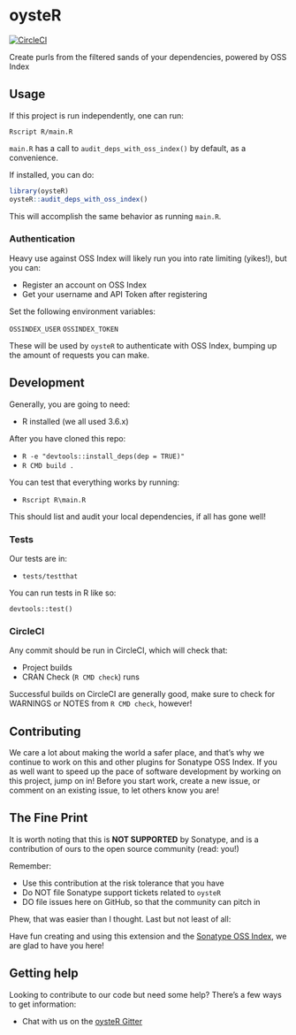 oysteR
================

<!-- README.md is generated from README.Rmd. Please edit that file -->

[![CircleCI](https://circleci.com/gh/sonatype-nexus-community/oysteR.svg?style=shield)](https://circleci.com/gh/sonatype-nexus-community/oysteR)

Create purls from the filtered sands of your dependencies, powered by
OSS Index

## Usage

If this project is run independently, one can run:

`Rscript R/main.R`

`main.R` has a call to `audit_deps_with_oss_index()` by default, as a
convenience.

If installed, you can do:

``` r
library(oysteR)
oysteR::audit_deps_with_oss_index()
```

This will accomplish the same behavior as running `main.R`.

### Authentication

Heavy use against OSS Index will likely run you into rate limiting
(yikes\!), but you can:

  - Register an account on OSS Index
  - Get your username and API Token after registering

Set the following environment variables:

`OSSINDEX_USER` `OSSINDEX_TOKEN`

These will be used by `oysteR` to authenticate with OSS Index, bumping
up the amount of requests you can make.

## Development

Generally, you are going to need:

  - R installed (we all used 3.6.x)

After you have cloned this repo:

  - `R -e "devtools::install_deps(dep = TRUE)"`
  - `R CMD build .`

You can test that everything works by running:

  - `Rscript R\main.R`

This should list and audit your local dependencies, if all has gone
well\!

### Tests

Our tests are in:

  - `tests/testthat`

You can run tests in R like so:

`devtools::test()`

### CircleCI

Any commit should be run in CircleCI, which will check that:

  - Project builds
  - CRAN Check (`R CMD check`) runs

Successful builds on CircleCI are generally good, make sure to check for
WARNINGS or NOTES from `R CMD check`, however\!

## Contributing

We care a lot about making the world a safer place, and that’s why we
continue to work on this and other plugins for Sonatype OSS Index. If
you as well want to speed up the pace of software development by working
on this project, jump on in\! Before you start work, create a new issue,
or comment on an existing issue, to let others know you are\!

## The Fine Print

It is worth noting that this is **NOT SUPPORTED** by Sonatype, and is a
contribution of ours to the open source community (read: you\!)

Remember:

  - Use this contribution at the risk tolerance that you have
  - Do NOT file Sonatype support tickets related to `oysteR`
  - DO file issues here on GitHub, so that the community can pitch in

Phew, that was easier than I thought. Last but not least of all:

Have fun creating and using this extension and the [Sonatype OSS
Index](https://ossindex.sonatype.org/), we are glad to have you here\!

## Getting help

Looking to contribute to our code but need some help? There’s a few ways
to get information:

  - Chat with us on the [oysteR
    Gitter](https://gitter.im/sonatype-nexus-community/oysteR)
